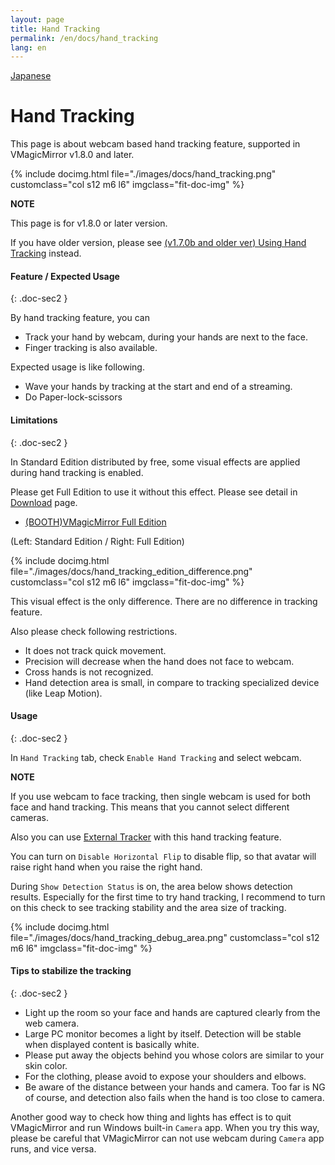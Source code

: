 ```yaml
---
layout: page
title: Hand Tracking
permalink: /en/docs/hand_tracking
lang: en
---
```


[Japanese](../../docs/hand_tracking)

# Hand Tracking

This page is about webcam based hand tracking feature, supported in VMagicMirror v1.8.0 and later.

<div class="row">
{% include docimg.html file="./images/docs/hand_tracking.png" customclass="col s12 m6 l6" imgclass="fit-doc-img" %}
</div>

<div class="note-area" markdown="1">

**NOTE**

This page is for v1.8.0 or later version.

If you have older version, please see  [(v1.7.0b and older ver) Using Hand Tracking](../docs/hand_tracking) instead.

</div>

#### Feature / Expected Usage
{: .doc-sec2 }

By hand tracking feature, you can

<div class="doc-ul" markdown="1">

- Track your hand by webcam, during your hands are next to the face.
- Finger tracking is also available.

</div>

Expected usage is like following.

<div class="doc-ul" markdown="1">

- Wave your hands by tracking at the start and end of a streaming.
- Do Paper-lock-scissors

</div>


#### Limitations
{: .doc-sec2 }

In Standard Edition distributed by free, some visual effects are applied during hand tracking is enabled.

Please get Full Edition to use it without this effect. Please see detail in [Download](../download) page.

<div class="doc-ul" markdown="1">

- [(BOOTH)VMagicMirror Full Edition](https://baku-dreameater.booth.pm/items/3064040)

</div>

(Left: Standard Edition / Right: Full Edition)

<div class="row">
{% include docimg.html file="./images/docs/hand_tracking_edition_difference.png" customclass="col s12 m6 l6" imgclass="fit-doc-img" %}
</div>

This visual effect is the only difference. There are no difference in tracking feature.

Also please check following restrictions.

<div class="doc-ul" markdown="1">

- It does not track quick movement.
- Precision will decrease when the hand does not face to webcam.
- Cross hands is not recognized.
- Hand detection area is small, in compare to tracking specialized device (like Leap Motion).

</div>


#### Usage
{: .doc-sec2 }

In `Hand Tracking` tab, check `Enable Hand Tracking` and select webcam.

<div class="note-area" markdown="1">

**NOTE**

If you use webcam to face tracking, then single webcam is used for both face and hand tracking. This means that you cannot select different cameras.

Also you can use [External Tracker](./external_tracker) with this hand tracking feature.

</div>

You can turn on `Disable Horizontal Flip` to disable flip, so that avatar will raise right hand when you raise the right hand.

During `Show Detection Status` is on, the area below shows detection results. Especially for the first time to try hand tracking, I recommend to turn on this check to see tracking stability and the area size of tracking.

<div class="row">
{% include docimg.html file="./images/docs/hand_tracking_debug_area.png" customclass="col s12 m6 l6" imgclass="fit-doc-img" %}
</div>


#### Tips to stabilize the tracking
{: .doc-sec2 }

<div class="doc-ul" markdown="1">

- Light up the room so your face and hands are captured clearly from the web camera.
- Large PC monitor becomes a light by itself. Detection will be stable when displayed content is basically white.
- Please put away the objects behind you whose colors are similar to your skin color.
- For the clothing, please avoid to expose your shoulders and elbows. 
- Be aware of the distance between your hands and camera. Too far is NG of course, and detection also fails when the hand is too close to camera.

</div>

Another good way to check how thing and lights has effect is to quit VMagicMirror and run Windows built-in `Camera` app.
When you try this way, please be careful that VMagicMirror can not use webcam during `Camera` app runs, and vice versa.

